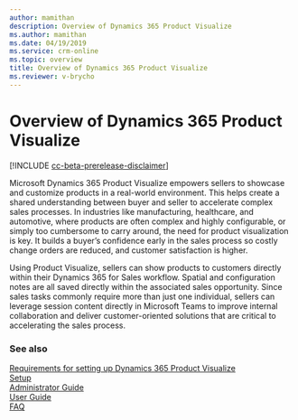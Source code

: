 ```yaml
---
author: mamithan
description: Overview of Dynamics 365 Product Visualize
ms.author: mamithan
ms.date: 04/19/2019
ms.service: crm-online
ms.topic: overview
title: Overview of Dynamics 365 Product Visualize
ms.reviewer: v-brycho
---
```


# Overview of Dynamics 365 Product Visualize

[!INCLUDE [cc-beta-prerelease-disclaimer](../includes/cc-beta-prerelease-disclaimer.md)]

Microsoft Dynamics 365 Product Visualize empowers sellers to showcase and customize products in a real-world
environment. This helps create a shared understanding between buyer and seller to accelerate complex sales processes. In industries 
like manufacturing, healthcare, and automotive, where products are often complex and highly configurable, or simply too cumbersome 
to carry around, the need for product visualization is key. It builds a buyer’s confidence early in the sales process so costly 
change orders are reduced, and customer satisfaction is higher. 

Using Product Visualize, sellers can show products to customers 
directly within their Dynamics 365 for Sales workflow. Spatial and configuration notes are all saved directly within the associated 
sales opportunity. Since sales tasks commonly require more than just one individual, sellers can leverage session content directly in 
Microsoft Teams to improve internal collaboration and deliver customer-oriented solutions that are critical to accelerating the 
sales process.

### See also

[Requirements for setting up Dynamics 365 Product Visualize](requirements.md)<br>
[Setup](setup.md)<br>
[Administrator Guide](admin-guide.md)<br>
[User Guide](user-guide.md)<br>
[FAQ](faq.md)<br>
